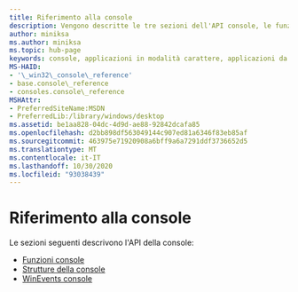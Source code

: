 ```yaml
---
title: Riferimento alla console
description: Vengono descritte le tre sezioni dell'API console, le funzioni console, le strutture e WinEvents.
author: miniksa
ms.author: miniksa
ms.topic: hub-page
keywords: console, applicazioni in modalità carattere, applicazioni da riga di comando, applicazioni di terminale, api della console
MS-HAID:
- '\_win32\_console\_reference'
- base.console\_reference
- consoles.console\_reference
MSHAttr:
- PreferredSiteName:MSDN
- PreferredLib:/library/windows/desktop
ms.assetid: be1aa828-04dc-4d9d-ae88-92842dcafa85
ms.openlocfilehash: d2bb898df563049144c907ed81a6346f83eb85af
ms.sourcegitcommit: 463975e71920908a6bff9a6a7291ddf3736652d5
ms.translationtype: MT
ms.contentlocale: it-IT
ms.lasthandoff: 10/30/2020
ms.locfileid: "93038439"
---
```

# <a name="console-reference"></a>Riferimento alla console

Le sezioni seguenti descrivono l'API della console:

- [Funzioni console](console-functions.md)
- [Strutture della console](console-structures.md)
- [WinEvents console](console-winevents.md)
